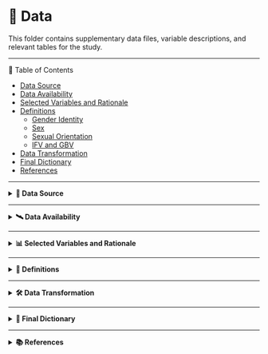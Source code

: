 # 📂 Data

This folder contains supplementary data files, variable descriptions, and relevant tables for the study.

---

📌 Table of Contents
  
- [Data Source](#data-source)  
- [Data Availability](#data-availability)  
- [Selected Variables and Rationale](#selected-variables-and-rationale)  
- [Definitions](#definitions)  
  - [Gender Identity](#gender-identity)  
  - [Sex](#sex)  
  - [Sexual Orientation](#sexual-orientation)  
  - [IFV and GBV](#ifv-and-gbv)  
- [Data Transformation](#data-transformation)  
- [Final Dictionary](#final-dictionary)  
- [References](#references)
  

--------------------------------

<details>
<summary><strong>📍 Data Source</strong></summary>

In Colombia, reporting of Gender-Based violence **GBV** and Intrafamily violence **IFV** is mandatory for epidemiological surveillance under **Law 248 of 1995**.  
For this study, we used data from the **National Institute of Health (INS - *Instituto Nacional de Salud*)** via the **SIVIGILA** system, which collects nationwide public health information.  

Clinicians report **GBV** and **IFV** cases using a standardized form during medical consultations (see the file **INS 875**). The data, including demographics and event details, are entered into the **SIVIGILA** system and analyzed primarily using descriptive statistics.  

As mandated by **Law 1712 of 2014**, all data are publicly available with ensured anonymization.

</details>

---

<details>
<summary><strong>🛰️ Data Availability</strong></summary>
  
According to the **Instituto Nacional de Salud (INS)** guidelines, the original and secondary data are restricted to the principal researchers and are not publicly accessible.  

However, researchers and the public can request access to the original data via the following link:  
➡️ [INS Data Request Portal](https://portalsivigila.ins.gov.co/)

</details>

---

<details>
<summary><strong>📊 Selected Variables and Rationale</strong></summary>

Most variables in the official records are **categorical**, describing:

- Subjects' sociodemographic characteristics.
- Event details such as the date, primary type of violence, and the relationship with the aggressor.

Although the dataset includes over 100 variables, we selected **19 original variables** for our research (see **Table 1**) based on exploratory analyses conducted during the pilot study.

</details>

---

<details>
<summary><strong>📘 Definitions</strong></summary>

  
This study follows Colombia’s **official national institution definitions** for all variables and measures described below.

### [Gender Identity](#gender-identity)
An individual's self-identification influenced by social, historical, and cultural definitions of femininity, masculinity, or the spectrum between them [1].

### [Sex](#sex)
Refers to genetic, hormonal, and structural body traits [1].

### [Sexual Orientation](#sexual-orientation)
An individual's capacity for emotional, affectionate, and sexual attraction to people of a different, the same, or multiple genders, along with the ability to form intimate relationships [1].

### [IFV and GBV](#ifv-and-gbv)
According to **INS** protocols, **IFV** and **GBV** include:

- **Sexual violence:** Any sexual act forced upon someone against their will.
- **Physical violence:** Any act of aggression causing bodily harm (e.g., hitting or pushing).
- **Psychological violence:** Actions that harm mental or emotional well-being.
- **Neglect and abandonment:** Failure to meet the basic needs of vulnerable groups such as children, adolescents, older adults, or individuals with disabilities.

The **INS** also recognizes:
- Attacks involving chemical agents.
- Violence against children, adolescents, women, and individuals with non-normative gender identities or sexual orientations.
- Female genital mutilation [2].

The **INS** follows the **World Health Organization (WHO)**'s broader definition of violence, which includes:
- The use of force or the threat of force.
- Coercion or circumstances that limit the victim's ability to give free consent [3], [2].

</details>

---

<details>
<summary><strong>🛠️ Data Transformation</strong></summary>

### Survivor’s Age
The quantitative variable **"Survivor’s age"** was categorized following Colombia’s **Ministry of Health** definitions:  
- **Early childhood:** 0–5 years  
- **Childhood:** 6–11 years  
- **Adolescence:** 12–18 years  
- **Youth:** 19–26 years  
- **Adulthood:** 27–59 years  
- **Older adult:** 60+ years [4]

---

### Event’s Date
The variable **"Event’s date"** was divided into two periods:  
- **Prepandemic:** 2017–2019  
- **Pandemic:** 2021–2022  

Data from **2020** was split according to Colombia's official pandemic start date (**March 25, 2020**) [5]:  
- Dates before this were classified as **"Prepandemic"**  
- Dates including this date and after this were classified as **"Pandemic"**  

A secondary variable was created to identify each period.

---

### Survivor’s Nationality
For the **"Survivor’s nationality"** variable, we categorized individuals into three groups:  
- **Colombian**  
- **Venezuelan** (to highlight GBV and IFV within the migrant community)  
- **Other** (all other nationalities)

---

### Survivor’s Occupation
The variable **"Survivor’s occupation"** was categorized using the latest **International Standard Classification of Occupations (ISCO)** by the **International Labor Organization** [6]:  
- **Manual workers and craft jobs**  
- **Technicians and administrative support workers**  
- **Professionals and managers**  
- **Armed Forces Occupations**  

---

### Survivor’s Main Activity
The variable **"Survivor’s main activity"** was grouped into five categories for consistency:  
- **Other activities**  
- **Students and civic leaders**  
- **Domestic workers, homemakers, and caregivers**  
- **Farmers and peasants**  
- **Sex workers**  

## INS Data Collection Protocols and Classification

The **INS data collection protocols** state that the categories of violence—**"Physical," "Sexual", "Neglect and Abandonment,"** and **"Psychological"**—are:

- **Mutually exclusive**
- **Hierarchical**, where only the **most severe** type of violence is recorded [2]: 

### Hierarchy of Violence Categories
- **Sexual violence** is considered the most severe and is prioritised when multiple forms of violence occur against the same individual [2]: 
- Followed by:
  - **Physical violence**
  - **Psychological violence**
  - **Neglect and Abandonment** (ranked last) [2]: 

### Reclassification of Sexual Violence Categories
The variable **"Type of Sexual Violence"** originally included eight categories, which we reclassified into four categories based on:

- **Medico-legal definitions**
- **Case similarities**

### Table 2. INS Record’s Sexual Violence Categories and Definitions

| **New Categories** | **Original Categories** | **Definitions** |
|--------------------|-------------------------|------------------|
| **Sexual abuse and sexual harassment** | Sexual abuse | Non-consensual sexual acts, either through direct physical intrusion or threats, often in situations where there is a power imbalance, such as with minors or vulnerable individuals (7). |
|  | Sexual harassment | Unwelcome sexual behavior or advances, including verbal or physical actions, that create a hostile or offensive atmosphere. This can include sexual comments or demands that disrupt work or daily activities (7). |
| **Rape, sexual assault and sexual acts involving the use of force** | Rape | Forced, threat, or coerced penetration of the vulva or anus, using a penis, body parts, or objects. It is one of the most severe forms of sexual violence​ (3,7). |
|  | Sexual assault and sexual acts involving the use of force | Broader range of non-consensual sexual contact, often including unwanted touching or groping, and can overlap with rape depending on the act. In Colombia, sexual assault is not a legal term (3,7). |
| **Sexual exploitation of minors and human trafficking for sexual exploitation** | Sexual exploitation of minors | The exploitation or coercion of individuals under 18 for sexual purposes, usually for profit, and classified as a form of aggravated sexual abuse (3,7). |
|  | Human trafficking for sexual exploitation | Illegal trade of individuals, primarily women and children, for the purpose of sex work, across or within borders, often involving forced labor, abuse, and violation of the victim’s rights as a condition for facilitating migration conditions (3). |
| **Other sexual acts (forced nudity, sterilization and contraception, female genital mutilation)** | Forced nudity, sterilization and contraception | Forced nudity is defined as non-consensual exposure of an individual’s body, often used as a form of humiliation or control. This category also includes the non-consensual sharing of photographs and images (8). |Forced sterilization involves the involuntary removal or blocking of reproductive organs (9). |Forced contraception is the coercion of an individual into using contraceptives methods against their will, often as a control tactic ​(8).
|  | Female genital mutilation | Any practice that includes removing part or all of the external female genitalia or causing harm to female genital organs without medical justification (10). |

### Data Reclassification and Variable Construction
This reclassification followed **national and international medico-legal** and **public health definitions**. Similar to the **"Type of violence"** classification, cases of **"Sexual violence"** record only the most severe subcategory, as determined by clinicians during routine evaluations—not by the victims (2).

- The **"Type of violence"** variable was constructed by combining two complementary original variables:  
  - **"Violence’s nature"**  
  - **"Type of sexual violence"**  

The final **"Type of violence"** categories were four mutually exclusive levels:

- **Physical violence**  
- **Sexual violence**  
- **Psychological violence**  
- **Neglect and abandonment**  

Meanwhile, the variable **"Type of sexual violence"** (applicable only to cases classified as **"Sexual violence"**) was retained in the four categories detailed in **Table 2**.

### Aggressor Category Consolidation
All known aggressors from the original variable **"Non-family relationship with the aggressor"** were combined into a single category, which includes:

- **"Teacher/Professor"**, **"Friend"**, **"Coworker"**, **"Classmate"**, **"Other acquaintance"**, **"Neighbor"**, **"Acquaintance with no close interaction"**, **"Boss"**, **"Priest/Pastor"**, and **"Public servant"**.  
- The **"Unknown"** category was retained.  

The final categories are:

- **"Known but not family"**  
- **"Unknown and not family"**  

This was then combined with the original variable, **"Survivor’s family relationship with the aggressor"**, to create a new variable: **"Survivor’s relationship with the aggressor"**.

### Injury Mechanism Reclassification
The original variable **"Injury mechanism"** was grouped into four final levels based on:

- **Response percentages lower than 5%**
- **Content similarity**

The final levels are:

- **"Blunt, cutting, stabbing, and related injuries"**  
- **"Falls, firearm projectiles, and others"**  
- **"Hanging, strangulation, suffocation"**  
- **"Burns (water, acid, alkalis, household substances)"**  

### Event Location Consolidation
The original variable **"Event’s location"** was consolidated into two groups:

- **"Household"**  
- **"Public Spaces"**  

### Retained Variables
The following variables were retained as in the original datasets:

- **"Survivor’s sex"**  
- **"Survivor’s gender identity"**  
- **"Survivor’s sexual orientation"**  
- **"Survivor as head of household"**  
- **"Survivor’s current pregnancy status"**  
- **"Co-living with the aggressor"**  
- **"Aggressor’s sex"**  

(See Table 1 for further details.)


</details>  

-----


<details>
<summary><strong>📑 Final Dictionary</strong></summary>


This document contains the dictionary for the 19 variables used in the descriptive analysis, and a subset of 10 variables used in the Multiple Correspondence Analysis (MCA) for the project.

---

### 1. Variables Used in the Descriptive Analysis (n = 19)

| Variable Name              | Description                                               | Type                     | Response Options                                                                 |
|---------------------------|-----------------------------------------------------------|--------------------------|----------------------------------------------------------------------------------|
| `age`                     | Survivor’s age at the time of the event (in years)        | Continuous (numeric)     | Values starting from 0                                                           |
| `life_cycle`              | Age group based on Colombia’s Ministry of Health          | Categorical (ordinal)    | Early childhood (0–5), Childhood (6–11), Adolescence (12–18), Youth (19–26), Adulthood (27–59), Older adults (60+) |
| `nationality`             | Survivor’s nationality                                     | Categorical (nominal)    | Colombian, Venezuelan, Other                                                     |
| `sex`                     | Survivor’s sex assigned at birth                          | Categorical (binary)     | Female, Male                                                                     |
| `gender_identity`         | Self-reported gender identity                             | Categorical (nominal)    | Woman, Man, Transgender                                                          |
| `sexual_orientation`      | Self-reported sexual orientation                          | Categorical (nominal)    | Heterosexual, Bisexual, Homosexual, Asexual                                     |
| `occupation`              | Survivor’s occupation at the time of the event            | Categorical (nominal)    | Manual workers and elementary occupations, Technicians and administrative support workers, Professionals and managers, Armed Forces occupations |
| `main_activity`           | Survivor’s main activity                                   | Categorical (nominal)    | Students and civic leaders, Domestic workers/homemakers/caregivers, Farmers and peasants, Sex workers |
| `pregnant_status`         | Whether the survivor was pregnant at the time of the event| Binary (yes/no)          | Yes, No                                                                          |
| `head_of_household`       | Survivor is the head of the household                     | Binary (yes/no)          | Yes, No                                                                          |
| `type_of_violence`        | Main type of violence reported                            | Categorical (nominal)    | Physical, Sexual, Psychological, Negligence and abandonment                     |
| `sexual_violence_subtype` | Specific subtype of sexual violence                       | Categorical (nominal)    | Sexual abuse and harassment, Rape/sexual assault/acts involving force, Other sexual acts (e.g., forced nudity, sterilization, genital mutilation), Sexual exploitation and trafficking |
| `history_of_violence`     | Prior history of violence                                 | Binary (yes/no)          | Yes, No                                                                          |
| `aggressor_sex`           | Sex of the aggressor                                      | Categorical (nominal)    | Male, Female, Undetermined                                                       |
| `relationship_aggressor`  | Relationship between survivor and aggressor               | Categorical (nominal)    | Partner, Ex-partner, Mother, Father, Other family member, Known (non-family), Unknown (non-family), Undetermined stranger |
| `coliving_with_aggressor` | Survivor cohabits with the aggressor                      | Binary (yes/no)          | Yes, No                                                                          |
| `mechanism_of_injury`     | Main physical mechanism of injury                         | Categorical (nominal)    | Blunt/cutting/stabbing injuries, Falls/firearms/others, Strangulation/suffocation, Burns (e.g., water, acid, alkalis) |
| `event_location`          | Location where the violent event occurred                 | Categorical (nominal)    | Household, Public spaces                                                         |
| `pandemic_period`         | Timing of the event in relation to the COVID-19 pandemic  | Categorical (nominal)    | Pre-pandemic, Pandemic                                                           |

---

### 2. Subset of Variables Used in Multiple Correspondence Analysis (MCA) (n = 10)

| Variable Name              | Description                                               | Type                     | Response Options                                                                 |
|---------------------------|-----------------------------------------------------------|--------------------------|----------------------------------------------------------------------------------|
| `sex`                     | Survivor’s sex assigned at birth                          | Categorical (binary)     | Female, Male                                                                     |
| `main_activity`           | Survivor’s main activity                                   | Categorical (nominal)    | Students and civic leaders, Domestic workers/homemakers/caregivers, Farmers and peasants, Sex workers |
| `history_of_violence`     | Prior history of violence                                 | Binary (yes/no)          | Yes, No                                                                          |
| `coliving_with_aggressor` | Survivor cohabits with the aggressor                      | Binary (yes/no)          | Yes, No                                                                          |
| `pandemic_period`         | Timing of the event in relation to the COVID-19 pandemic  | Categorical (nominal)    | Pre-pandemic, Pandemic                                                           |
| `mechanism_of_injury`     | Main physical mechanism of injury                         | Categorical (nominal)    | Blunt/cutting/stabbing injuries, Falls/firearms/others, Strangulation/suffocation, Burns (e.g., water, acid, alkalis) |
| `event_location`          | Location where the violent event occurred                 | Categorical (nominal)    | Household, Public spaces                                                         |
| `life_cycle`              | Age group based on Colombia’s Ministry of Health          | Categorical (ordinal)    | Early childhood (0–5), Childhood (6–11), Adolescence (12–18), Youth (19–26), Adulthood (27–59), Older adults (60+) |
| `type_of_violence`        | Main type of violence reported                            | Categorical (nominal)    | Physical, Sexual, Psychological, Negligence and abandonment                     |
| `relationship_aggressor`  | Relationship between survivor and aggressor               | Categorical (nominal)    | Partner, Ex-partner, Mother, Father, Other family member, Known but not family, Unknown and not family, Undetermined stranger |



**Note:** Life cycle groups are defined according to the Colombian Ministry of Health [4]:

</details>

--------------------------

<details>
<summary><strong>📚 References</strong></summary>

## References

[1]: [Observatorio Nacional de Violencias Línea de Violencias de Género Colombia. *Serie Registros, Observatorios, Sistemas de Seguimiento y Salas Situacionales en Salud ROSS Colombia*. Bogotá; 2016.](https://example.com/reference37)  
[2]: [Instituto Nacional de Salud de Colombia. *Protocolo de Vigilancia de Violencia de Género e Intrafamiliar y Ataques con Agentes Químicos*. 2022.](https://www.ins.gov.co/)  
[3]: [World Health Organization. *World Report on Violence and Health*. 2002.](https://www.who.int/publications/i/item/violence-prevention)  
[4]: [Ministerio de Salud y de Protección Social de Colombia. *Ciclo de Vida*. 2024. Available from: [https://www.minsalud.gov.co/proteccionsocial/Paginas/cicloVida.aspx](https://www.minsalud.gov.co/proteccionsocial/Paginas/cicloVida.aspx)]  
[5]: [Instituto Nacional de Salud - Observatorio Nacional de Salud. *Covid-19 en Colombia, consecuencias de una pandemia en desarrollo: Décimo Segundo Informe Técnico*. Bogotá; 2020.]  
[6]: [Comisión Europea. *Clasificación Europea de Capacidades/Competencias CYO. International Standard Classification of Occupations (ISCO)*.]  
[7]: [Instituto Nacional de Medicina Legal y Ciencias Forenses. *Guía para el abordaje forense integral en la investigación de la violencia sexual*. Bogotá, Colombia; 2018.]  
[8]: [El Congreso de Colombia. *Ley 1719 de 2014*. Colombia; 2014. Available from: [https://www.funcionpublica.gov.co/eva/gestornormativo/norma.php?i=57716](https://www.funcionpublica.gov.co/eva/gestornormativo/norma.php?i=57716)]  
[9]: [Human Rights Watch. *Sterilization of Women and Girls with Disabilities*. 2011. Available from: [https://www.hrw.org/news/2011/11/10/sterilization-women-and-girls-disabilities](https://www.hrw.org/news/2011/11/10/sterilization-women-and-girls-disabilities)]  
[10]: [World Health Organization. *Female Genital Mutilation*. 2024. Available from: [https://www.who.int/news-room/fact-sheets/detail/female-genital-mutilatio](https://www.who.int/news-room/fact-sheets/detail/female-genital-mutilatio)]  

</details>


